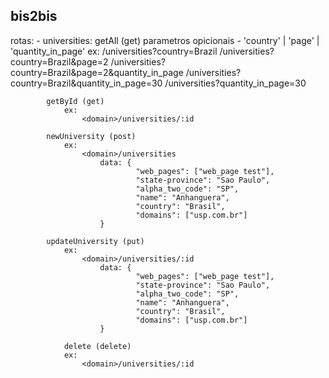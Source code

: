 ## bis2bis

rotas:
	- universities:
			getAll (get)
				parametros opicionais - 'country' | 'page' | 'quantity_in_page'
				ex: 
				 <domain>/universities?country=Brazil
				 <domain>/universities?country=Brazil&page=2
				 <domain>/universities?country=Brazil&page=2&quantity_in_page
				 <domain>/universities?country=Brazil&quantity_in_page=30
				 <domain>/universities?quantity_in_page=30

			getById (get)
				ex:
					<domain>/universities/:id
			
			newUniversity (post)
				ex:
					<domain>/universities
						data: {
								"web_pages": ["web_page test"],
								"state-province": "Sao Paulo",
								"alpha_two_code": "SP",
								"name": "Anhanguera",
								"country": "Brasil",
								"domains": ["usp.com.br"]
						}

			updateUniversity (put)
				ex:
					<domain>/universities/:id
						data: {
								"web_pages": ["web_page test"],
								"state-province": "Sao Paulo",
								"alpha_two_code": "SP",
								"name": "Anhanguera",
								"country": "Brasil",
								"domains": ["usp.com.br"]
						}
			
				delete (delete)
				ex:
					<domain>/universities/:id
